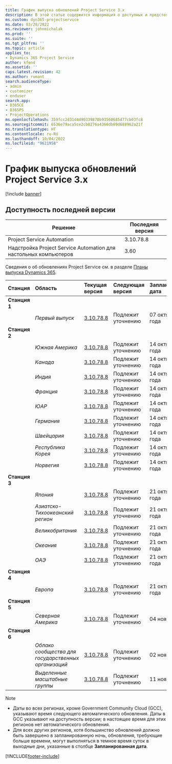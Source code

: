 ```yaml
---
title: График выпуска обновлений Project Service 3.x
description: В этой статье содержится информация о доступных и предстоящих выпусках Dynamics 365 Project Service Automation.
ms.custom: dyn365-projectservice
ms.date: 03/28/2022
ms.reviewer: johnmichalak
ms.prod: ''
ms.suite: ''
ms.tgt_pltfrm: ''
ms.topic: article
applies_to:
- Dynamics 365 Project Service
author: kfend
ms.assetid: ''
caps.latest.revision: 42
ms.author: rumant
search.audienceType:
- admin
- customizer
- enduser
search.app:
- D365CE
- D365PS
- ProjectOperations
ms.openlocfilehash: 359fcc2d31d4d90339870b93560685d77cb03fc8
ms.sourcegitcommit: 6536e79aca5ce2cb0276a4366db69d688962a21f
ms.translationtype: HT
ms.contentlocale: ru-RU
ms.lasthandoff: 10/04/2022
ms.locfileid: "9621958"
---
```

# <a name="update-release-schedule-for-project-service-3x"></a>График выпуска обновлений Project Service 3.x

[!include [banner](../includes/psa-now-project-operations.md)]

## <a name="latest-version-availability"></a>Доступность последней версии

| Решение  | Последняя версия |
|-------|----|
| Project Service Automation    | 3.10.78.8 |
| Надстройка Project Service Automation для настольных компьютеров                | 3.60          |

Сведения о об обновлениях Project Service см. в разделе [Планы выпуска Dynamics 365](/dynamics365/release-plans/). 

| Станция  | Область | Текущая версия | Следующая версия |  Запланированная дата
| :---   | :---   | :---   | :---   |:---   |         
|<strong>Станция 1</strong> | |  |  | |
| | <i>Первый выпуск</i> | [3.10.78.8](whats-new-ur-47.md)| Подлежит уточнению | 07 октября 2022 года
|<strong>Станция 2</strong> | |  |  | |
| | <i>Южная Америка</i> | [3.10.78.8](whats-new-ur-47.md) | Подлежит уточнению | 14 октября 2022 года
| | <i>Канада</i> | [3.10.78.8](whats-new-ur-47.md) | Подлежит уточнению | 14 октября 2022 года
| | <i>Индия</i> | [3.10.78.8](whats-new-ur-47.md) | Подлежит уточнению | 14 октября 2022 года
| | <i>Франция</i> | [3.10.78.8](whats-new-ur-47.md) | Подлежит уточнению | 14 октября 2022 года
| | <i>ЮАР</i> | [3.10.78.8](whats-new-ur-47.md) | Подлежит уточнению | 14 октября 2022 года
| | <i>Германия</i> | [3.10.78.8](whats-new-ur-47.md) | Подлежит уточнению | 14 октября 2022 года
| | <i>Швейцария</i> | [3.10.78.8](whats-new-ur-47.md) | Подлежит уточнению | 14 октября 2022 года
| | <i>Республика Корея</i> | [3.10.78.8](whats-new-ur-47.md) | Подлежит уточнению | 14 октября 2022 года
| | <i>Норвегия</i> | [3.10.78.8](whats-new-ur-47.md) | Подлежит уточнению | 14 октября 2022 года
|<strong>Станция 3</strong> | |  |  | |
| | <i>Япония</i> | [3.10.78.8](whats-new-ur-47.md) | Подлежит уточнению | 21 октября 2022 года
| | <i>Азиатско-Тихоокеанский регион</i> | [3.10.78.8](whats-new-ur-47.md) | Подлежит уточнению | 21 октября 2022 года
| | <i>Великобритания</i> | [3.10.78.8](whats-new-ur-47.md) | Подлежит уточнению | 21 октября 2022 года
| | <i>Океания</i> | [3.10.78.8](whats-new-ur-47.md) | Подлежит уточнению | 21 октября 2022 года
| | <i>ОАЭ</i> | [3.10.78.8](whats-new-ur-47.md) | Подлежит уточнению | 21 октября 2022 года
|<strong>Станция 4</strong> | |  |  | |
| | <i>Европа</i> | [3.10.78.8](whats-new-ur-47.md) | Подлежит уточнению | 21 октября 2022 года
|<strong>Станция 5</strong> | |  |  | |
| | <i>Северная Америка</i> | [3.10.78.8](whats-new-ur-47.md) | Подлежит уточнению | 04 ноября 2022 г.
|<strong>Станция 6</strong> | |  |  | |
| | <i>Облако сообщества для государственных организаций</i> | [3.10.78.8](whats-new-ur-47.md) | Подлежит уточнению | 02 ноября 2022 г.
| | <i>Выделенные масштабные группы</i> | [3.10.78.8](whats-new-ur-47.md) | Подлежит уточнению | 11 ноября 2022 г.




>[!Note]
> - Даты во всех регионах, кроме Government Community Cloud (GCC), указывают время следующего автоматического обновления. Даты в GCC указывают на доступность версии; в настоящее время для этих регионов нет автоматического обновления.
> - Для всех других регионов, хотя большинство обновлений должно быть завершено в запланированную ночь, обновления, требующие больше времени, могут выполняться в темное время суток в выходные дни, указанные в столбце **Запланированная дата**.


[!INCLUDE[footer-include](../includes/footer-banner.md)]
